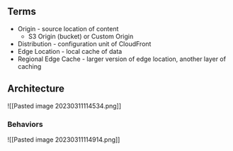 
## Terms

- Origin - source location of content
	- S3 Origin (bucket) or Custom Origin
- Distribution - configuration unit of CloudFront
- Edge Location - local cache of data
- Regional Edge Cache - larger version of edge location, another layer of caching

## Architecture

![[Pasted image 20230311114534.png]]

### Behaviors

![[Pasted image 20230311114914.png]]